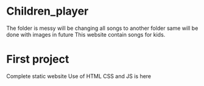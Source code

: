 # Children_player
The folder is messy will be changing all songs to another folder same will be done with images in future
This website contain songs for kids.
# First project
Complete static website
Use of HTML CSS and JS is here 
